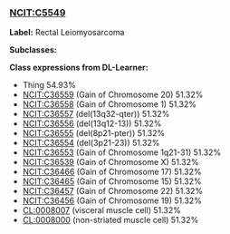 
### [NCIT:C5549](http://purl.obolibrary.org/obo/NCIT_C5549)
**Label:** Rectal Leiomyosarcoma

**Subclasses:** 

**Class expressions from DL-Learner:**

- Thing 54.93%
- [NCIT:C36559](http://purl.obolibrary.org/obo/NCIT_C36559) (Gain of Chromosome 20) 51.32%
- [NCIT:C36558](http://purl.obolibrary.org/obo/NCIT_C36558) (Gain of Chromosome 1) 51.32%
- [NCIT:C36557](http://purl.obolibrary.org/obo/NCIT_C36557) (del(13q32-qter)) 51.32%
- [NCIT:C36556](http://purl.obolibrary.org/obo/NCIT_C36556) (del(13q12-13)) 51.32%
- [NCIT:C36555](http://purl.obolibrary.org/obo/NCIT_C36555) (del(8p21-pter)) 51.32%
- [NCIT:C36554](http://purl.obolibrary.org/obo/NCIT_C36554) (del(3p21-23)) 51.32%
- [NCIT:C36553](http://purl.obolibrary.org/obo/NCIT_C36553) (Gain of Chromosome 1q21-31) 51.32%
- [NCIT:C36539](http://purl.obolibrary.org/obo/NCIT_C36539) (Gain of Chromosome X) 51.32%
- [NCIT:C36466](http://purl.obolibrary.org/obo/NCIT_C36466) (Gain of Chromosome 17) 51.32%
- [NCIT:C36465](http://purl.obolibrary.org/obo/NCIT_C36465) (Gain of Chromosome 15) 51.32%
- [NCIT:C36457](http://purl.obolibrary.org/obo/NCIT_C36457) (Gain of Chromosome 22) 51.32%
- [NCIT:C36456](http://purl.obolibrary.org/obo/NCIT_C36456) (Gain of Chromosome 19) 51.32%
- [CL:0008007](http://purl.obolibrary.org/obo/CL_0008007) (visceral muscle cell) 51.32%
- [CL:0008000](http://purl.obolibrary.org/obo/CL_0008000) (non-striated muscle cell) 51.32%


